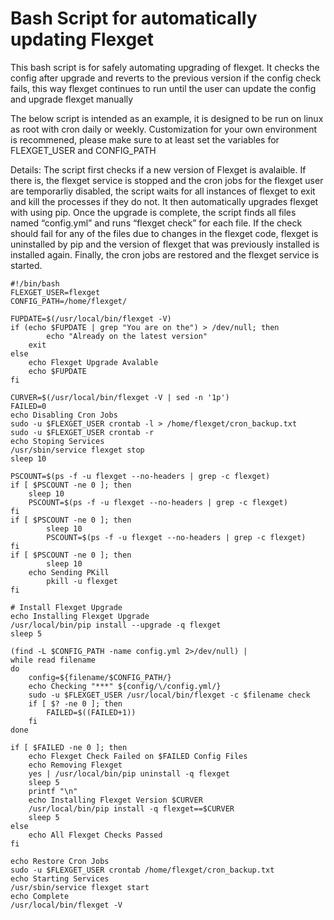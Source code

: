 # Bash Script for automatically updating Flexget
This bash script is for safely automating upgrading of flexget.  It checks the config after upgrade and reverts to the previous version if the config check fails, this way flexget continues to run until the user can update the config and upgrade flexget manually


The below script is intended as an example, it is designed to be run on linux as root with cron daily or weekly.  Customization for your own environment is recommened, please make sure to at least set the variables for FLEXGET_USER and CONFIG_PATH


Details: The script first checks if a new version of Flexget is avalaible.  If there is, the flexget service is stopped and the cron jobs for the flexget user are temporarliy disabled, the script waits for all instances of flexget to exit and kill the processes if they do not.  It then automatically upgrades flexget with using pip.  Once the upgrade is complete, the script finds all files named “config.yml” and runs “flexget check” for each file.  If the check should fail for any of the files due to changes in the flexget code, flexget is uninstalled by pip and the version of flexget that was previously installed is installed again.  Finally, the cron jobs are restored and the flexget service is started.

```
#!/bin/bash
FLEXGET_USER=flexget
CONFIG_PATH=/home/flexget/

FUPDATE=$(/usr/local/bin/flexget -V)
if (echo $FUPDATE | grep "You are on the") > /dev/null; then
        echo "Already on the latest version"
	exit
else
	echo Flexget Upgrade Avalable
	echo $FUPDATE
fi

CURVER=$(/usr/local/bin/flexget -V | sed -n '1p')
FAILED=0
echo Disabling Cron Jobs
sudo -u $FLEXGET_USER crontab -l > /home/flexget/cron_backup.txt
sudo -u $FLEXGET_USER crontab -r
echo Stoping Services
/usr/sbin/service flexget stop
sleep 10

PSCOUNT=$(ps -f -u flexget --no-headers | grep -c flexget)
if [ $PSCOUNT -ne 0 ]; then
	sleep 10
	PSCOUNT=$(ps -f -u flexget --no-headers | grep -c flexget)
fi
if [ $PSCOUNT -ne 0 ]; then
        sleep 10
        PSCOUNT=$(ps -f -u flexget --no-headers | grep -c flexget)
fi
if [ $PSCOUNT -ne 0 ]; then
        sleep 10
	echo Sending PKill
        pkill -u flexget
fi

# Install Flexget Upgrade
echo Installing Flexget Upgrade
/usr/local/bin/pip install --upgrade -q flexget
sleep 5

(find -L $CONFIG_PATH -name config.yml 2>/dev/null) |
while read filename
do
    config=${filename/$CONFIG_PATH/}
    echo Checking "***" ${config/\/config.yml/}
    sudo -u $FLEXGET_USER /usr/local/bin/flexget -c $filename check
    if [ $? -ne 0 ]; then
        FAILED=$((FAILED+1))
    fi
done

if [ $FAILED -ne 0 ]; then
	echo Flexget Check Failed on $FAILED Config Files
	echo Removing Flexget
	yes | /usr/local/bin/pip uninstall -q flexget
	sleep 5
	printf "\n"
	echo Installing Flexget Version $CURVER
	/usr/local/bin/pip install -q flexget==$CURVER
	sleep 5
else
	echo All Flexget Checks Passed
fi

echo Restore Cron Jobs
sudo -u $FLEXGET_USER crontab /home/flexget/cron_backup.txt
echo Starting Services
/usr/sbin/service flexget start
echo Complete
/usr/local/bin/flexget -V
```